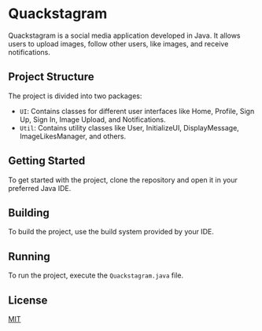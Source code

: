 # Quackstagram

Quackstagram is a social media application developed in Java. It allows users to upload images, follow other users, like images, and receive notifications.

## Project Structure

The project is divided into two packages:

- `UI`: Contains classes for different user interfaces like Home, Profile, Sign Up, Sign In, Image Upload, and Notifications.
- `Util`: Contains utility classes like User, InitializeUI, DisplayMessage, ImageLikesManager, and others.

## Getting Started

To get started with the project, clone the repository and open it in your preferred Java IDE.

## Building

To build the project, use the build system provided by your IDE.

## Running

To run the project, execute the `Quackstagram.java` file.

## License

[MIT](https://choosealicense.com/licenses/mit/)